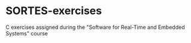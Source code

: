 # SORTES-exercises
C exercises assigned during the "Software for Real-Time and Embedded Systems" course
